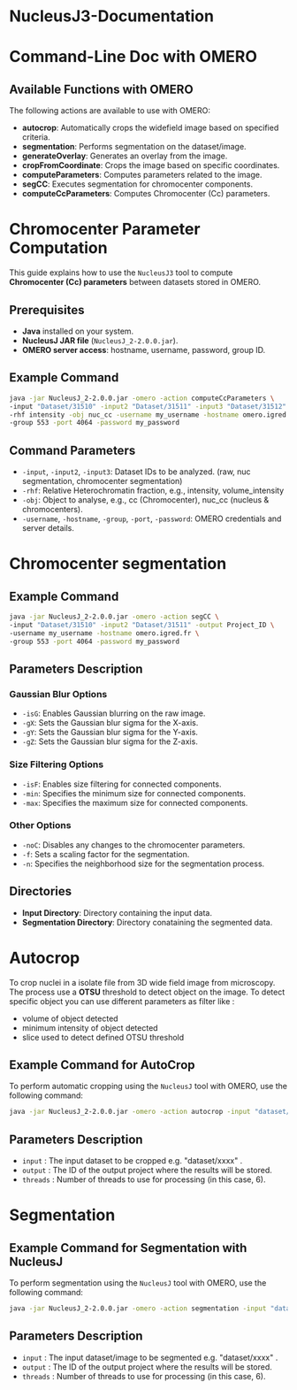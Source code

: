 # NucleusJ3-Documentation
# Command-Line Doc with OMERO
## Available Functions with OMERO

The following actions are available to use with OMERO:

- **autocrop**: Automatically crops the widefield image based on specified criteria.
- **segmentation**: Performs segmentation on the dataset/image.
- **generateOverlay**: Generates an overlay from the image.
- **cropFromCoordinate**: Crops the image based on specific coordinates.
- **computeParameters**: Computes parameters related to the image.
- **segCC**: Executes segmentation for chromocenter components.
- **computeCcParameters**: Computes Chromocenter (Cc) parameters.

# Chromocenter Parameter Computation

This guide explains how to use the `NucleusJ3` tool to compute **Chromocenter (Cc) parameters** between datasets stored in OMERO.

## Prerequisites

- **Java** installed on your system.
- **NucleusJ JAR file** (`NucleusJ_2-2.0.0.jar`).
- **OMERO server access**: hostname, username, password, group ID.

## Example Command

```bash
java -jar NucleusJ_2-2.0.0.jar -omero -action computeCcParameters \
-input "Dataset/31510" -input2 "Dataset/31511" -input3 "Dataset/31512" \
-rhf intensity -obj nuc_cc -username my_username -hostname omero.igred.fr \
-group 553 -port 4064 -password my_password

```
## Command Parameters

- `-input`, `-input2`, `-input3`: Dataset IDs to be analyzed. (raw, nuc segmentation, chromocenter segmentation)
- `-rhf`: Relative Heterochromatin fraction, e.g., intensity, volume_intensity
- `-obj`: Object to analyse, e.g., cc (Chromocenter), nuc_cc (nucleus & chromocenters).
- `-username`, `-hostname`, `-group`, `-port`, `-password`: OMERO credentials and server details.

# Chromocenter segmentation


## Example Command

```bash
java -jar NucleusJ_2-2.0.0.jar -omero -action segCC \
-input "Dataset/31510" -input2 "Dataset/31511" -output Project_ID \
-username my_username -hostname omero.igred.fr \
-group 553 -port 4064 -password my_password

```
## Parameters Description

### Gaussian Blur Options
- `-isG`: Enables Gaussian blurring on the raw image.
- `-gX`: Sets the Gaussian blur sigma for the X-axis.
- `-gY`: Sets the Gaussian blur sigma for the Y-axis.
- `-gZ`: Sets the Gaussian blur sigma for the Z-axis.

### Size Filtering Options
- `-isF`: Enables size filtering for connected components.
- `-min`: Specifies the minimum size for connected components.
- `-max`: Specifies the maximum size for connected components.

### Other Options
- `-noC`: Disables any changes to the chromocenter parameters.
- `-f`: Sets a scaling factor for the segmentation.
- `-n`: Specifies the neighborhood size for the segmentation process.

## Directories
- **Input Directory**: Directory containing the input data.
- **Segmentation Directory**: Directory conataining the segmented data.


# Autocrop
To crop nuclei in a isolate file from 3D wide field image from microscopy. The process use a **OTSU** threshold to detect object on the image. To detect specific object you can use different parameters as filter like :
- volume of object detected 
- minimum intensity of object detected
- slice used to detect defined OTSU threshold
## Example Command for AutoCrop

To perform automatic cropping using the `NucleusJ` tool with OMERO, use the following command:

```bash
java -jar NucleusJ_2-2.0.0.jar -omero -action autocrop -input "dataset/31534" -output 14855 -threads 6 -username <your_username> -hostname omero.igred.fr -group 553 -port 4064 -password <your_password>
```

## Parameters Description
- `input` : The input dataset to be cropped e.g. "dataset/xxxx" .
- `output` : The ID of the output project where the results will be stored.
- `threads` : Number of threads to use for processing (in this case, 6).


# Segmentation
## Example Command for Segmentation with NucleusJ

To perform segmentation using the `NucleusJ` tool with OMERO, use the following command:

```bash
java -jar NucleusJ_2-2.0.0.jar -omero -action segmentation -input "dataset/31510" -output 14855 -threads 6 -username <your_username> -hostname omero.igred.fr -group 553 -port 4064 -password <your_password>
```

## Parameters Description
- `input` : The input dataset/image to be segmented e.g. "dataset/xxxx" .
- `output` : The ID of the output project where the results will be stored.
- `threads` : Number of threads to use for processing (in this case, 6).
